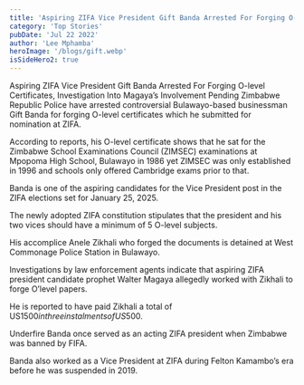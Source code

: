 ```yaml
---
title: 'Aspiring ZIFA Vice President Gift Banda Arrested For Forging O-level Certificates, Investigation Into Magaya’s Involvement Pending'
category: 'Top Stories'
pubDate: 'Jul 22 2022'
author: 'Lee Mphamba'
heroImage: '/blogs/gift.webp'
isSideHero2: true
---
```


Aspiring ZIFA Vice President Gift Banda Arrested For Forging O-level Certificates, Investigation Into Magaya’s Involvement Pending
Zimbabwe Republic Police have arrested controversial Bulawayo-based businessman Gift Banda for forging O-level certificates which he submitted for nomination at ZIFA.

According to reports, his O-level certificate shows that he sat for the Zimbabwe School Examinations Council (ZIMSEC) examinations at Mpopoma High School, Bulawayo in 1986 yet ZIMSEC was only established in 1996 and schools only offered Cambridge exams prior to that.

Banda is one of the aspiring candidates for the Vice President post in the ZIFA elections set for January 25, 2025.

The newly adopted ZIFA constitution stipulates that the president and his two vices should have a minimum of 5 O-level subjects.

His accomplice Anele Zikhali who forged the documents is detained at West Commonage Police Station in Bulawayo.

Investigations by law enforcement agents indicate that aspiring ZIFA president candidate prophet Walter Magaya allegedly worked with Zikhali to forge O’level papers.

He is reported to have paid Zikhali a total of US$1500 in three instalments of US$500.

Underfire Banda once served as an acting ZIFA president when Zimbabwe was banned by  FIFA.

Banda also worked as a Vice President at ZIFA  during Felton Kamambo’s era before he was suspended in 2019.